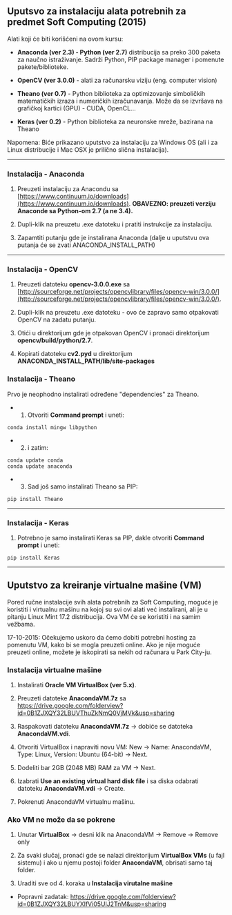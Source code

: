## Uputsvo za instalaciju alata potrebnih za predmet Soft Computing (2015)


Alati koji će biti korišćeni na ovom kursu:

* **Anaconda (ver 2.3) - Python (ver 2.7)** distribucija sa preko 300 paketa za naučno istraživanje. Sadrži Python, PIP package manager i pomenute pakete/biblioteke.

* **OpenCV (ver 3.0.0)** - alati za računarsku viziju (eng. computer vision)

* **Theano (ver 0.7)** - Python biblioteka za optimizovanje simboličkih matematičkih izraza i numeričkih izračunavanja. 
Može da se izvršava na grafičkoj kartici (GPU) - CUDA, OpenCL...

* **Keras (ver 0.2)** - Python biblioteka za neuronske mreže, bazirana na Theano

Napomena: Biće prikazano uputstvo za instalaciju za Windows OS (ali i za Linux distribucije i Mac OSX je prilično slična instalacija).

----

### Instalacija - Anaconda


1. Preuzeti instalaciju za Anacondu sa [https://www.continuum.io/downloads](https://www.continuum.io/downloads). 
**OBAVEZNO: preuzeti verziju Anaconde sa Python-om 2.7 (a ne 3.4).**

2. Dupli-klik na preuzetu .exe datoteku i pratiti instrukcije za instalaciju.

3. Zapamtiti putanju gde je instalirana Anaconda (dalje u uputstvu ova putanja će se zvati ANACONDA_INSTALL_PATH)

----

### Instalacija - OpenCV


1. Preuzeti datoteku **opencv-3.0.0.exe** sa [http://sourceforge.net/projects/opencvlibrary/files/opencv-win/3.0.0/](http://sourceforge.net/projects/opencvlibrary/files/opencv-win/3.0.0/).

2. Dupli-klik na preuzetu .exe datoteku - ovo će zapravo samo otpakovati OpenCV na zadatu putanju.

3. Otići u direktorijum gde je otpakovan OpenCV i pronaći direktorijum **opencv/build/python/2.7**.

4. Kopirati datoteku **cv2.pyd** u direktorijum **ANACONDA_INSTALL_PATH/lib/site-packages**


### Instalacija - Theano

Prvo je neophodno instalirati određene "dependencies" za Theano.

* 1. Otvoriti **Command prompt** i uneti:
```code
conda install mingw libpython
```

* 2. i zatim:

```code
conda update conda
conda update anaconda
```

* 3. Sad još samo instalirati Theano sa PIP:

```code
pip install Theano
```

----

### Instalacija - Keras

1. Potrebno je samo instalirati Keras sa PIP, dakle otvoriti **Command prompt** i uneti:

```code
pip install Keras
```

----

## Uputstvo za kreiranje virtualne mašine (VM)


Pored ručne instalacije svih alata potrebnih za Soft Computing, moguće je koristiti i virtualnu mašinu
na kojoj su svi ovi alati već instalirani, ali je u pitanju Linux Mint 17.2 distribucija. 
Ova VM će se koristiti i na samim vežbama.

17-10-2015: Očekujemo uskoro da ćemo dobiti potrebni hosting za pomenutu VM, kako bi se mogla preuzeti online.
Ako je nije moguće preuzeti online, možete je iskopirati sa nekih od računara u Park City-ju.


### Instalacija virtualne mašine

1. Instalirati **Oracle VM VirtualBox (ver 5.x)**.

2. Preuzeti datoteke **AnacondaVM.7z** sa https://drive.google.com/folderview?id=0B1ZJXQY32LBUVThuZkNmQ0VjMVk&usp=sharing

3. Raspakovati datoteku **AnacondaVM.7z** -> dobiće se datoteka **AnacondaVM.vdi**.

4. Otvoriti VirtualBox i napraviti novu VM: New -> Name: AnacondaVM, Type: Linux, Version: Ubuntu (64-bit) -> Next.

5. Dodeliti bar 2GB (2048 MB) RAM za VM -> Next.

6. Izabrati **Use an existing virtual hard disk file** i sa diska odabrati datoteku **AnacondaVM.vdi** -> Create.

7. Pokrenuti AnacondaVM virtualnu mašinu.


### Ako VM ne može da se pokrene

1. Unutar **VirtualBox** -> desni klik na AnacondaVM -> Remove -> Remove only

2. Za svaki slučaj, pronaći gde se nalazi direktorijum **VirtualBox VMs** (u fajl sistemu) 
i ako u njemu postoji folder **AnacondaVM**, obrisati samo taj folder.

3. Uraditi sve od 4. koraka u **Instalacija virutalne mašine**



- Popravni zadatak: https://drive.google.com/folderview?id=0B1ZJXQY32LBUYXlfVi05UlJ2TnM&usp=sharing
